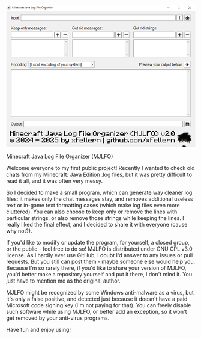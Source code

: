 ![Screenshot of MJLFO v2.0 running on Windows 10](https://github.com/xFellern/MJLFO/blob/2185049ed330471ea4cee689253b0fca28c3316e/MJLFO.png)

Minecraft Java Log File Organizer (MJLFO)

Welcome everyone to my first public project!
Recently I wanted to check old chats from my Minecraft: Java Edition .log files, but it was pretty difficult to read it all, and it was often very messy.

So I decided to make a small program, which can generate way cleaner log files: it makes only the chat messages stay, and removes additional useless text or in-game text formatting cases (which make log files even more cluttered).
You can also choose to keep only or remove the lines with particular strings, or also remove those strings while keeping the lines. I really liked the final effect, and I decided to share it with everyone (cause why not?).

If you'd like to modify or update the program, for yourself, a closed group, or the public - feel free to do so! MJLFO is distributed under GNU GPL v3.0 license.
As I hardly ever use GitHub, I doubt I'd answer to any issues or pull requests. But you still can post them - maybe someone else would help you.
Because I'm so rarely there, if you'd like to share your version of MJLFO, you'd better make a repository yourself and put it there, I don't mind it. You just have to mention me as the original author.

MJLFO might be recognized by some Windows anti-malware as a virus, but it's only a false positive, and detected just because it doesn't have a paid Microsoft code signing key (I'm not paying for that).
You can freely disable such software while using MJLFO, or better add an exception, so it won't get removed by your anti-virus programs.

Have fun and enjoy using!
